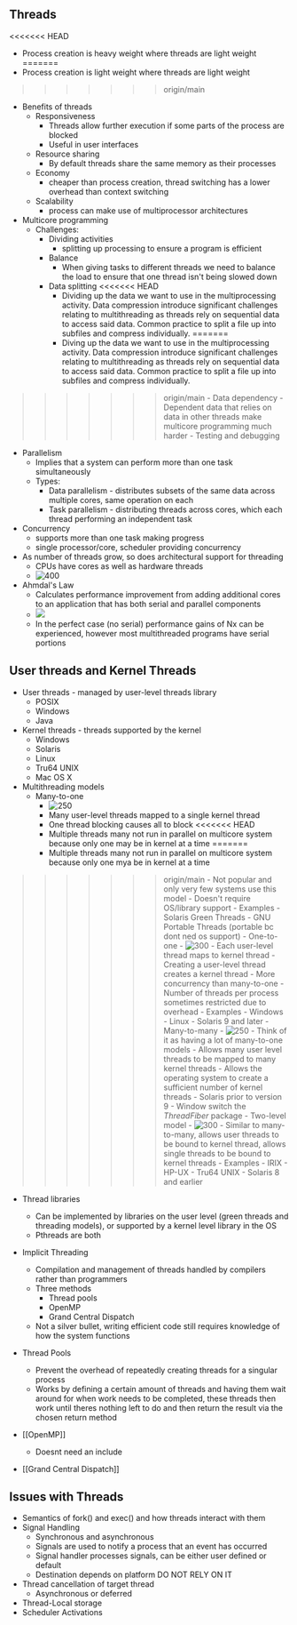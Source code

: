 ## Threads
<<<<<<< HEAD
- Process creation is heavy weight where threads are light weight
=======
- Process creation is light weight where threads are light weight
>>>>>>> origin/main
- Benefits of threads
	- Responsiveness
		- Threads allow further execution if some parts of the process are blocked
		- Useful in user interfaces
	- Resource sharing
		- By default threads share the same memory as their processes
	- Economy
		- cheaper than process creation, thread switching has a lower overhead than context switching
	- Scalability
		- process can make use of multiprocessor architectures 
- Multicore programming
	- Challenges:
		- Dividing activities 
			- splitting up processing to ensure a program is efficient 
		- Balance
			- When giving tasks to different threads we need to balance the load to ensure that one thread isn't being slowed down
		- Data splitting
<<<<<<< HEAD
			- Dividing up the data we want to use in the multiprocessing activity. Data compression introduce significant challenges relating to multithreading as threads rely on sequential data to access said data. Common practice to split a file up into subfiles and compress individually.
=======
			- Diving up the data we want to use in the multiprocessing activity. Data compression introduce significant challenges relating to multithreading as threads rely on sequential data to access said data. Common practice to split a file up into subfiles and compress individually.
>>>>>>> origin/main
		- Data dependency
			- Dependent data that relies on data in other threads make multicore programming much harder
		- Testing and debugging
- Parallelism
	- Implies that a system can perform more than one task simultaneously
	- Types:
		- Data parallelism - distributes subsets of the same data across multiple cores, same operation on each
		- Task parallelism - distributing threads across cores, which each thread performing an independent task
- Concurrency
	- supports more than one task making progress
	- single processor/core, scheduler providing concurrency
- As number of threads grow, so does architectural support for threading
	- CPUs have cores as well as hardware threads
	- ![400](Pasted%20image%2020230817001757.png)
- Ahmdal's Law
	- Calculates performance improvement from adding additional cores to an application that has both serial and parallel components
	- ![](Pasted%20image%2020230817082404.png)
	- In the perfect case (no serial) performance gains of Nx can be experienced, however most multithreaded programs have serial portions


## User threads and Kernel Threads
- User threads - managed by user-level threads library
	- POSIX
	- Windows
	- Java
- Kernel threads - threads supported by the kernel
	- Windows
	- Solaris
	- Linux
	- Tru64 UNIX
	- Mac OS X
- Multithreading models
	- Many-to-one 
		- ![250](Pasted%20image%2020230817142647.png)
		- Many user-level threads mapped to a single kernel thread
		- One thread blocking causes all to block
<<<<<<< HEAD
		- Multiple threads many not run in parallel on multicore system because only one may be in kernel at a time
=======
		- Multiple threads many not run in parallel on multicore system because only one mya be in kernel at a time
>>>>>>> origin/main
		- Not popular and only very few systems use this model
		- Doesn't require OS/library support
		- Examples
			- Solaris Green Threads
			- GNU Portable Threads (portable bc dont ned os support)
	- One-to-one
		- ![300](Pasted%20image%2020230817143325.png)
		- Each user-level thread maps to kernel thread
		- Creating a user-level thread creates a kernel thread
		- More concurrency than many-to-one
		- Number of threads per process sometimes restricted due to overhead
		- Examples
			- Windows
			- Linux
			- Solaris 9 and later
	- Many-to-many
		- ![250](Pasted%20image%2020230818224608.png)
		- Think of it as having a lot of many-to-one models
		- Allows many user level threads to be mapped to many kernel threads
		- Allows the operating system to create a sufficient number of kernel threads
		- Solaris prior to version 9
		- Window switch the *ThreadFiber* package
	- Two-level model
		- ![300](Pasted%20image%2020230818225015.png)
		- Similar to many-to-many, allows user threads to be bound to kernel thread, allows single threads to be bound to kernel threads
		- Examples
			- IRIX
			- HP-UX
			- Tru64 UNIX
			- Solaris 8 and earlier
- Thread libraries 
	- Can be implemented by libraries on the user level (green threads and threading models), or supported by a kernel level library in the OS
	- Pthreads are both

- Implicit Threading
	- Compilation and management of threads handled by compilers rather than programmers
	- Three methods
		- Thread pools
		- OpenMP
		- Grand Central Dispatch
	- Not a silver bullet, writing efficient code still requires knowledge of how the system functions
- Thread Pools
	- Prevent the overhead of repeatedly creating threads for a singular process
	- Works by defining a certain amount of threads and having them wait around for when work needs to be completed, these threads then work until theres nothing left to do and then return the result via the chosen return method
- [[OpenMP]]
	- Doesnt need an include
- [[Grand Central Dispatch]]

## Issues with Threads
- Semantics of fork() and exec() and how threads interact with them
- Signal Handling
	- Synchronous and asynchronous
	- Signals are used to notify a process that an event has occurred
	- Signal handler processes signals, can be either user defined or default
	- Destination depends on platform DO NOT RELY ON IT
- Thread cancellation of target thread
	- Asynchronous or deferred
- Thread-Local storage
- Scheduler Activations